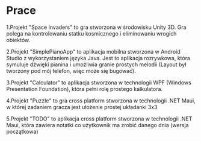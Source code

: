 # Prace

1.Projekt "Space Invaders" to gra stworzona w środowisku Unity 3D. Gra polega na kontrolowaniu statku kosmicznego i eliminowaniu wrogich obiektów.

2.Projekt "SimplePianoApp" to aplikacja mobilna stworzona w Android Studio z wykorzystaniem języka Java. Jest to aplikacja rozrywkowa, która symuluje dźwięki pianina i umożliwia granie prostych melodii (Layout był tworzony pod mój telefon, więc może się bugować).

3.Projekt "Calculator" to aplikacja stworzona w technologii WPF (Windows Presentation Foundation), która pełni rolę prostego kalkulatora.

4.Projekt "Puzzle" to gra cross platform stworzona w technologii .NET Maui, w której zadaniem gracza jest ułożenie prostej układanki 3x3

5.Projekt "TODO" to aplikacja cross platform stworzona w technologii .NET Maui, która zawiera notatki co użytkownik ma zrobić danego dnia (wersja początkowa)


